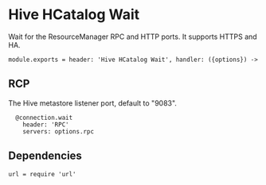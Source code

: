 
# Hive HCatalog Wait

Wait for the ResourceManager RPC and HTTP ports. It supports HTTPS and HA.


    module.exports = header: 'Hive HCatalog Wait', handler: ({options}) ->

## RCP

The Hive metastore listener port, default to "9083".

      @connection.wait
        header: 'RPC'
        servers: options.rpc

## Dependencies

    url = require 'url'
